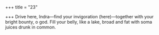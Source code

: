 +++
title = "23"

+++
Drive here, Indra—find your invigoration (here)—together with your  bright bounty, o god.
Fill your belly, like a lake, broad and fat with soma juices drunk in  common.